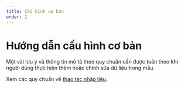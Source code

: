 ```yaml
---
title: Cấu hình cơ bản
order: 2
---
```


# Hướng dẫn cấu hình cơ bản

Một vài lưu ý và thông tin mô tả theo quy chuẩn cần được tuân theo khi người dùng thực hiện thêm hoặc chỉnh sửa dữ liệu trong mẫu.

Xem các quy chuẩn về [thao tác nhập liệu](/docs/vi/sigma-dai/04-getting-started/d-input.md).
